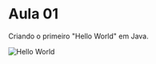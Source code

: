 # Aula 01

Criando o primeiro "Hello World" em Java.

![Hello World](http://ltecnologia.com.br/blog/wp-content/uploads/2015/02/helloworld.png)
